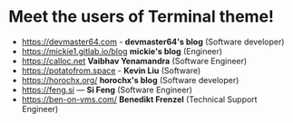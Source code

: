 # Meet the users of Terminal theme!
- https://devmaster64.com - **devmaster64's blog** (Software developer)
- https://mickie1.gitlab.io/blog **mickie's blog** (Engineer)
- https://calloc.net **Vaibhav Yenamandra** (Software Engineer)
- https://potatofrom.space - **Kevin Liu** (Software)
- https://horochx.org/ **horochx's blog** (Software developer)
- https://feng.si — **Si Feng** (Software Engineer)
- https://ben-on-vms.com/ **Benedikt Frenzel** (Technical Support Engineer)

<!--
TEMPLATE:

- https://radoslawkoziel.pl — **Radek Kozieł** (Software designer and developer)

-->
